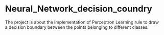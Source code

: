 # Neural_Network_decision_coundry
The project is about the implementation of Perceptron Learning rule to draw a decision boundary between the points belonging to different classes.
